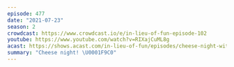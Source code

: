 ```yaml
---
episode: 477
date: "2021-07-23"
season: 2
crowdcast: https://www.crowdcast.io/e/in-lieu-of-fun-episode-102
youtube: https://www.youtube.com/watch?v=RIXajCuML8g
acast: https://shows.acast.com/in-lieu-of-fun/episodes/cheese-night-with-a-live-chicken-and-a-muppet
summary: "Cheese night! \U0001F9C0"
---
```


